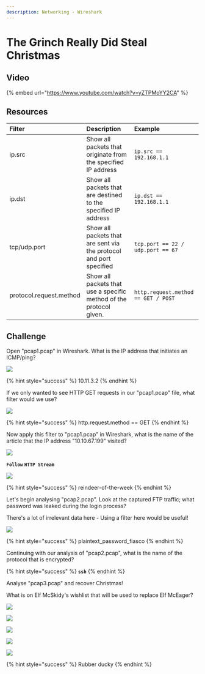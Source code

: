 ```yaml
---
description: Networking - Wireshark
---
```


# The Grinch Really Did Steal Christmas

## Video

{% embed url="https://www.youtube.com/watch?v=yZTPMoYY2CA" %}

## Resources

| Filter | Description | Example |
| :--- | :--- | :--- |
| ip.src | Show all packets that originate from the specified IP address | `ip.src == 192.168.1.1` |
| ip.dst | Show all packets that are destined to the specified IP address | `ip.dst == 192.168.1.1` |
| tcp/udp.port | Show all packets that are sent via the protocol and port specified | `tcp.port == 22 / udp.port == 67` |
| protocol.request.method | Show all packets that use a specific method of the protocol given. | `http.request.method == GET / POST` |

## Challenge

Open "pcap1.pcap" in Wireshark. What is the IP address that initiates an ICMP/ping?

![](../.gitbook/assets/image%20%2828%29.png)

{% hint style="success" %}
10.11.3.2
{% endhint %}

If we only wanted to see HTTP GET requests in our "pcap1.pcap" file, what filter would we use?

![](../.gitbook/assets/image%20%2873%29.png)

{% hint style="success" %}
http.request.method == GET
{% endhint %}

Now apply this filter to "pcap1.pcap" in Wireshark, what is the name of the article that the IP address "10.10.67.199" visited?

![](../.gitbook/assets/image%20%2815%29.png)

**`Follow`** **`HTTP Stream`**

![](../.gitbook/assets/image%20%2855%29.png)

{% hint style="success" %}
reindeer-of-the-week
{% endhint %}

Let's begin analysing "pcap2.pcap". Look at the captured FTP traffic; what password was leaked during the login process?

There's a lot of irrelevant data here - Using a filter here would be useful!

![](../.gitbook/assets/image%20%2857%29.png)

{% hint style="success" %}
plaintext\_password\_fiasco
{% endhint %}

Continuing with our analysis of "pcap2.pcap", what is the name of the protocol that is encrypted?

{% hint style="success" %}
**`ssh`**
{% endhint %}

Analyse "pcap3.pcap" and recover Christmas!

What is on Elf McSkidy's wishlist that will be used to replace Elf McEager?

![](../.gitbook/assets/image%20%2861%29.png)

![](../.gitbook/assets/image%20%2843%29.png)

![](../.gitbook/assets/image%20%2850%29.png)

![](../.gitbook/assets/image.png)

![](../.gitbook/assets/image%20%2849%29.png)

{% hint style="success" %}
Rubber ducky
{% endhint %}

